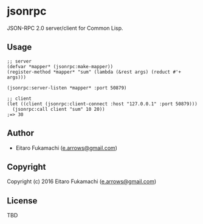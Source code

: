 # jsonrpc

JSON-RPC 2.0 server/client for Common Lisp.

## Usage

```common-lisp
;; server
(defvar *mapper* (jsonrpc:make-mapper))
(register-method *mapper* "sum" (lambda (&rest args) (reduct #'+ args)))

(jsonrpc:server-listen *mapper* :port 50879)
```

```common-lisp
;; client
(let ((client (jsonrpc:client-connect :host "127.0.0.1" :port 50879)))
  (jsonrpc:call client "sum" 10 20))
;=> 30
```

## Author

* Eitaro Fukamachi (e.arrows@gmail.com)

## Copyright

Copyright (c) 2016 Eitaro Fukamachi (e.arrows@gmail.com)

## License

TBD
